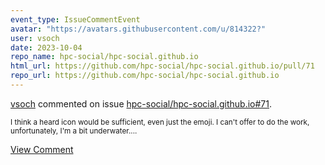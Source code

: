 ```yaml
---
event_type: IssueCommentEvent
avatar: "https://avatars.githubusercontent.com/u/814322?"
user: vsoch
date: 2023-10-04
repo_name: hpc-social/hpc-social.github.io
html_url: https://github.com/hpc-social/hpc-social.github.io/pull/71
repo_url: https://github.com/hpc-social/hpc-social.github.io
---
```


<a href='https://github.com/vsoch' target='_blank'>vsoch</a> commented on issue <a href='https://github.com/hpc-social/hpc-social.github.io/pull/71' target='_blank'>hpc-social/hpc-social.github.io#71</a>.

<small>I think a heard icon would be sufficient, even just the emoji.  I can't offer to do the work, unfortunately, I'm a bit underwater....</small>

<a href='https://github.com/hpc-social/hpc-social.github.io/pull/71' target='_blank'>View Comment</a>